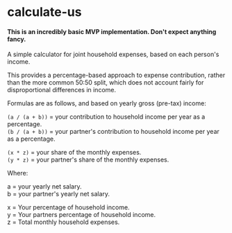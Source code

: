 # calculate-us

#### This is an incredibly basic MVP implementation. Don't expect anything fancy.

A simple calculator for joint household expenses, based on each person's income.

This provides a percentage-based approach to expense contribution, rather than the more common 50:50 split, which does not account fairly for disproportional differences in income.

Formulas are as follows, and based on yearly gross (pre-tax) income:

`(a / (a + b))` = your contribution to household income per year as a percentage.  
`(b / (a + b))` = your partner's contribution to household income per year as a percentage.

`(x * z)` = your share of the monthly expenses.  
`(y * z)` = your partner's share of the monthly expenses.

Where:  

a = your yearly net salary.  
b = your partner's yearly net salary. 

x = Your percentage of household income.  
y = Your partners percentage of household income.  
z = Total monthly household expenses.  

